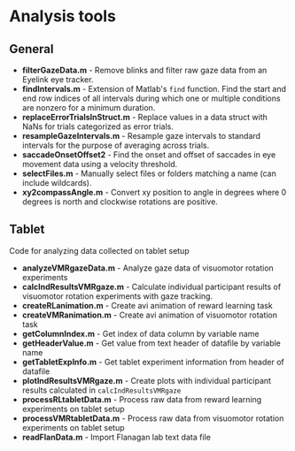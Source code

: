# Analysis tools

## General
* **filterGazeData.m** - Remove blinks and filter raw gaze data from an Eyelink eye tracker.
* **findIntervals.m** - Extension of Matlab's ```find``` function. Find the start and end row indices of all intervals during which one or multiple conditions are nonzero for a minimum duration.
* **replaceErrorTrialsInStruct.m** - Replace values in a data struct with NaNs for trials categorized as error trials.
* **resampleGazeIntervals.m** - Resample gaze intervals to standard intervals for the purpose of averaging across trials. 
* **saccadeOnsetOffset2** - Find the onset and offset of saccades in eye movement data using a velocity threshold.
* **selectFiles.m** - Manually select files or folders matching a name (can include wildcards). 
* **xy2compassAngle.m** - Convert xy position to angle in degrees where 0 degrees is north and clockwise rotations are positive. 

## Tablet
Code for analyzing data collected on tablet setup
* **analyzeVMRgazeData.m** - Analyze gaze data of visuomotor rotation experiments
* **calcIndResultsVMRgaze.m** - Calculate individual participant results of visuomotor rotation experiments with gaze tracking.
* **createRLanimation.m** - Create avi animation of reward learning task
* **createVMRanimation.m** - Create avi animation of visuomotor rotation task
* **getColumnIndex.m** - Get index of data column by variable name
* **getHeaderValue.m** - Get value from text header of datafile by variable name
* **getTabletExpInfo.m** -  Get tablet experiment information from header of datafile
* **plotIndResultsVMRgaze.m** - Create plots with individual participant results calculated in ```calcIndResultsVMRgaze```
* **processRLtabletData.m** - Process raw data from reward learning experiments on tablet setup
* **processVMRtabletData.m** -  Process raw data from visuomotor rotation experiments on tablet setup
* **readFlanData.m** - Import Flanagan lab text data file
